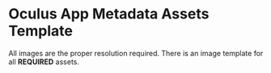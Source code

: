 # Oculus App Metadata Assets Template

All images are the proper resolution required. There is an image template for all **REQUIRED** assets.
